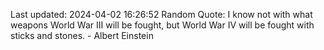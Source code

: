 Last updated: 2024-04-02 16:26:52
Random Quote: I know not with what weapons World War III will be fought, but World War IV will be fought with sticks and stones. - Albert Einstein